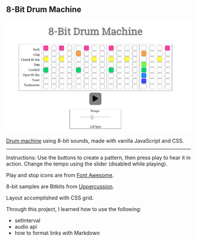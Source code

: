 ## 8-Bit Drum Machine
![screenshot](assets/screenshot.png)

[Drum machine](https://en.wikipedia.org/wiki/Drum_machine "Drum Machine - Wikipedia") using 8-bit sounds, made with vanilla JavaScript and CSS.

------

Instructions: Use the buttons to create a pattern, then press play to hear it in action.  Change the tempo using the slider (disabled while playing).

Play and stop icons are from [Font Awesome](https://fontawesome.com/ "Font Awesome").

8-bit samples are Bitkits from [Uppercussion](https://www.uppercussion.com/products/bitkits "Uppercussion").

Layout accomplished with CSS grid.

Through this project, I learned how to use the following:
- setInterval
- audio api
- how to format links with Markdown
